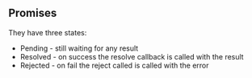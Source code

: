 ## Promises

They have three states:

* Pending - still waiting for any result
* Resolved - on success the resolve callback is called with the result
* Rejected - on fail the reject called is called with the error
